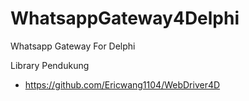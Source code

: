 # WhatsappGateway4Delphi
Whatsapp Gateway For  Delphi

Library Pendukung
- https://github.com/Ericwang1104/WebDriver4D
